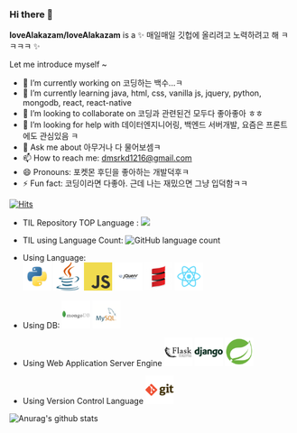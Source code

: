 ### Hi there 👋


**loveAlakazam/loveAlakazam** is a ✨ 매일매일 깃헙에 올리려고 노력하려고 해 ㅋㅋㅋㅋ ✨ 

Let me introduce myself ~




- 🔭 I’m currently working on 코딩하는 백수...ㅋ
- 🌱 I’m currently learning java, html, css, vanilla js, jquery, python, mongodb, react, react-native
- 👯 I’m looking to collaborate on 코딩과 관련된건 모두다 좋아좋아 ㅎㅎ
- 🤔 I’m looking for help with 데이터엔지니어링, 백엔드 서버개발, 요즘은 프론트에도 관심있음 ㅋ
- 💬 Ask me about 아무거나 다 물어보셈ㅋ
- 📫 How to reach me: dmsrkd1216@gmail.com
- 😄 Pronouns: 포켓몬 후딘을 좋아하는 개발덕후ㅋ
- ⚡ Fun fact: 코딩이라면 다좋아. 근데 나는 재밌으면 그냥 입덕함ㅋㅋ

[![Hits](https://hits.seeyoufarm.com/api/count/incr/badge.svg?url=https%3A%2F%2Fgithub.com%2FloveAlakazam%2Fhit-counter&count_bg=%23E5CC26&title_bg=%23555555&icon=&icon_color=%23E7E7E7&title=hits&edge_flat=false)](https://hits.seeyoufarm.com)

- TIL Repository TOP Language : ![](https://img.shields.io/github/languages/top/loveAlakazam/TIL)
- TIL using Language Count: ![GitHub language count](https://img.shields.io/github/languages/count/loveAlakazam/TIL)
- Using Language:     
<code><img height="50" src="https://raw.githubusercontent.com/github/explore/80688e429a7d4ef2fca1e82350fe8e3517d3494d/topics/python/python.png"></code>
<code><img height="50" src="https://raw.githubusercontent.com/github/explore/80688e429a7d4ef2fca1e82350fe8e3517d3494d/topics/java/java.png"></code>
<code><img height="50" src="https://raw.githubusercontent.com/github/explore/80688e429a7d4ef2fca1e82350fe8e3517d3494d/topics/javascript/javascript.png"></code> <code><img height="50" src="https://raw.githubusercontent.com/github/explore/80688e429a7d4ef2fca1e82350fe8e3517d3494d/topics/jquery/jquery.png"></code> 
<code><img height="50" src="https://raw.githubusercontent.com/github/explore/80688e429a7d4ef2fca1e82350fe8e3517d3494d/topics/scala/scala.png"></code>
<code><img height="50" src="https://raw.githubusercontent.com/github/explore/80688e429a7d4ef2fca1e82350fe8e3517d3494d/topics/react/react.png"></code>


- Using DB: <code><img height="50" src="https://raw.githubusercontent.com/github/explore/80688e429a7d4ef2fca1e82350fe8e3517d3494d/topics/mongodb/mongodb.png"></code> <code><img height="50" src="https://raw.githubusercontent.com/github/explore/80688e429a7d4ef2fca1e82350fe8e3517d3494d/topics/mysql/mysql.png"></code> 

- Using Web Application Server Engine
<code><img height="50" src="https://raw.githubusercontent.com/github/explore/80688e429a7d4ef2fca1e82350fe8e3517d3494d/topics/flask/flask.png"></code> <code><img height="50" src="https://raw.githubusercontent.com/github/explore/80688e429a7d4ef2fca1e82350fe8e3517d3494d/topics/django/django.png"></code>
<code><img height="50" src="https://raw.githubusercontent.com/github/explore/80688e429a7d4ef2fca1e82350fe8e3517d3494d/topics/spring-boot/spring-boot.png"></code>

- Using Version Control Language
<code><img height="50" src="https://raw.githubusercontent.com/github/explore/80688e429a7d4ef2fca1e82350fe8e3517d3494d/topics/git/git.png"></code>





![Anurag's github stats](https://github-readme-stats.vercel.app/api?username=loveAlakazam&show_icons=true) 
